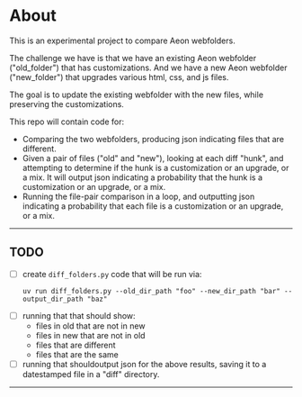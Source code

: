 # About

This is an experimental project to compare Aeon webfolders.

The challenge we have is that we have an existing Aeon webfolder ("old_folder") that has customizations. And we have a new Aeon webfolder ("new_folder") that upgrades various html, css, and js files.

The goal is to update the existing webfolder with the new files, while preserving the customizations.

This repo will contain code for:
- Comparing the two webfolders, producing json indicating files that are different.
- Given a pair of files ("old" and "new"), looking at each diff "hunk", and attempting to determine if the hunk is a customization or an upgrade, or a mix. It will output json indicating a probability that the hunk is a customization or an upgrade, or a mix.
- Running the file-pair comparison in a loop, and outputting json indicating a probability that each file is a customization or an upgrade, or a mix.

---


## TODO

- [ ] create `diff_folders.py` code that will be run via:
    ```
    uv run diff_folders.py --old_dir_path "foo" --new_dir_path "bar" --output_dir_path "baz"
    
- [ ] running that that should show:
    - files in old that are not in new
    - files in new that are not in old
    - files that are different
    - files that are the same
- [ ] running that shouldoutput json for the above results, saving it to a datestamped file in a "diff" directory.
    
---
